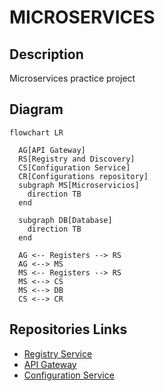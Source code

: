 # MICROSERVICES
## Description
Microservices practice project

## Diagram
```mermaid
flowchart LR

  AG[API Gateway]
  RS[Registry and Discovery]
  CS[Configuration Service]
  CR[Configurations repository]
  subgraph MS[Microservicios]
    direction TB
  end

  subgraph DB[Database]
    direction TB
  end

  AG <-- Registers --> RS
  AG <--> MS
  MS <-- Registers --> RS
  MS <--> CS
  MS <--> DB
  CS <--> CR

```
## Repositories Links
- [Registry Service](https://github.com/SaulMMBP/microservices-registry-service)
- [API Gateway](https://github.com/SaulMMBP/microservices-gateway-service)
- [Configuration Service](https://github.com/SaulMMBP/microservices-config-server)
